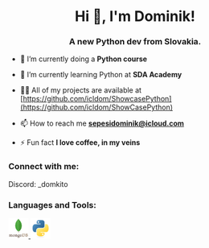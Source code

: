 <h1 align="center">Hi 👋, I'm Dominik!</h1>
<h3 align="center">A new Python dev from Slovakia.</h3>


- 🔭 I’m currently doing a **Python course**


- 🌱 I’m currently learning Python at **SDA Academy**


- 👨‍💻 All of my projects are available at [https://github.com/icldom/ShowcasePython](https://github.com/icldom/ShowCasePython)


- 📫 How to reach me **sepesidominik@icloud.com**


- ⚡ Fun fact **I love coffee, in my veins**


<h3 align="left">Connect with me:</h3>
<p align="left">
  Discord: _domkito
</p>


<h3 align="left">Languages and Tools:</h3>
<p align="left"> <a href="https://www.mongodb.com/" target="_blank" rel="noreferrer"> <img src="https://raw.githubusercontent.com/devicons/devicon/master/icons/mongodb/mongodb-original-wordmark.svg" alt="mongodb" width="40" height="40"/> </a> <a href="https://www.python.org" target="_blank" rel="noreferrer"> <img src="https://raw.githubusercontent.com/devicons/devicon/master/icons/python/python-original.svg" alt="python" width="40" height="40"/> </a> </p>
